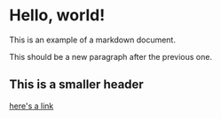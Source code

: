 # Hello, world!

This is an example of a markdown document.

This should be a new paragraph after the previous one.

## This is a smaller header

[here's a link](https://aydendiel.dev/)
